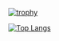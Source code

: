 
  [![trophy](https://github-profile-trophy.vercel.app/?username=zverosoff)](https://github.com/zverosoff/github-profile-trophy)
  
[![Top Langs](https://github-readme-stats.vercel.app/api/top-langs/?username=zverosoff&layout=compact)](https://github.com/zverosoff/github-readme-stats)

